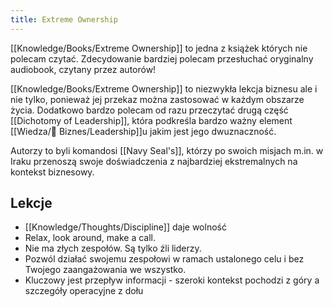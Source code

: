 ```yaml
---
title: Extreme Ownership
---
```


[[Knowledge/Books/Extreme Ownership]] to jedna z książek których nie polecam czytać. Zdecydowanie bardziej polecam przesłuchać oryginalny audiobook, czytany przez autorów!

[[Knowledge/Books/Extreme Ownership]] to niezwykła lekcja biznesu ale i nie tylko, ponieważ jej przekaz można zastosować w każdym obszarze życia. Dodatkowo bardzo polecam od razu przeczytać drugą część [[Dichotomy of Leadership]], która podkreśla bardzo ważny element [[Wiedza/🎲 Biznes/Leadership]]u jakim jest jego dwuznaczność.

Autorzy to byli komandosi [[Navy Seal's]], którzy po swoich misjach m.in. w Iraku przenoszą swoje doświadczenia z najbardziej ekstremalnych na kontekst biznesowy.

## Lekcje
- [[Knowledge/Thoughts/Discipline]] daje wolność
- Relax, look around, make a call.
- Nie ma złych zespołów. Są tylko źli liderzy.
- Pozwól działać swojemu zespołowi w ramach ustalonego celu i bez Twojego zaangażowania we wszystko.
- Kluczowy jest przepływ informacji - szeroki kontekst pochodzi z góry a szczegóły operacyjne z dołu